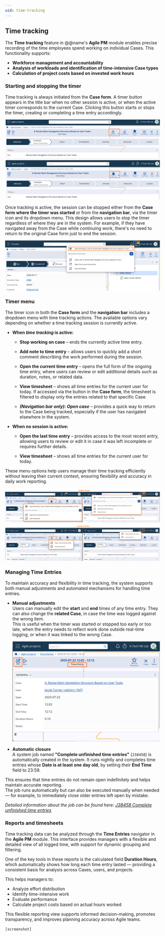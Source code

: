 ```yaml
---
uid: time-tracking
---
```


## Time tracking

The **Time tracking** feature in @@name's **Agile PM** module enables precise recording of the time employees spend working on individual Cases. This functionality supports:

- **Workforce management and accountability**
- **Analysis of workloads and identification of time-intensive Case types**
- **Calculation of project costs based on invested work hours**


### Starting and stopping the timer

Time tracking is always initiated from the **Case form**. A timer button appears in the title bar when no other session is active, or when the active timer corresponds to the current Case. Clicking this button starts or stops the timer, creating or completing a time entry accordingly.

![Timer Button](pictures/timer-button2.png)

Once tracking is active, the session can be stopped either from the **Case form where the timer was started** or from the **navigation bar**, via the timer icon and its dropdown menu. This design allows users to stop the timer regardless of where they are in the system. For example, if they have navigated away from the Case while continuing work, there's no need to return to the original Case form just to end the session.

![Stop Timer](pictures/stop-timer.png)


### Timer menu

The timer icon in both the **Case form** and the **navigation bar** includes a dropdown menu with time tracking actions. The available options vary depending on whether a time tracking session is currently active.

- **When _time tracking_ is active:**
  - **Stop working on case** – ends the currently active time entry.
  - **Add note to time entry** – allows users to quickly add a short comment describing the work performed during the session.

  - **Open the current time entry** – opens the full form of the ongoing time entry, where users can review or edit additional details such as duration, notes, or related data.
  
  - **View timesheet** – shows all time entries for the current user for today. If accessed via the button in the **Case form**, the timesheet is filtered to display only the entries related to that specific Case.
  
  - **_(Navigation bar only): Open case_** – provides a quick way to return to the Case being tracked, especially if the user has navigated elsewhere in the system.

- **When no session is active:**

  - **Open the last time entry** – provides access to the most recent entry, allowing users to review or edit it in case it was left incomplete or requires further details.
  
  - **View timesheet** – shows all time entries for the current user for today.

These menu options help users manage their time tracking efficiently without leaving their current context, ensuring flexibility and accuracy in daily work reporting.

![Timer Menu](pictures/timer-menu.png)


### Managing Time Entries

To maintain accuracy and flexibility in time tracking, the system supports both manual adjustments and automated mechanisms for handling time entries.

- **Manual adjustments**  
  Users can manually edit the **start** and **end** times of any time entry. They can also change the **related Case**, in case the time was logged against the wrong item.  
  This is useful when the timer was started or stopped too early or too late, when the entry needs to reflect work done outside real-time logging, or when it was linked to the wrong Case.

  ![Time Entry Form](pictures/time-entry.png)

- **Automatic closure**  
  A system job named **"Complete unfinished time entries"** (`J38458`) is automatically created in the system. It runs nightly and completes time entries whose **Date is at least one day old**, by setting their **End Time** field to 23:59.

This ensures that time entries do not remain open indefinitely and helps maintain accurate reporting.  
The job runs automatically but can also be executed manually when needed — for example, to immediately close older entries left open by mistake.

*Detailed information about the job can be found here: [J38458 Complete unfinished time entries](/advanced/jobs/J38458.md)*


### Reports and timesheets

Time tracking data can be analyzed through the **Time Entries** navigator in the **Agile PM** module. This interface provides managers with a flexible and detailed view of all logged time, with support for dynamic grouping and filtering.

One of the key tools in these reports is the calculated field **Duration Hours**, which automatically shows how long each time entry lasted — providing a consistent basis for analysis across Cases, users, and projects.

This helps managers to:

- Analyze effort distribution
- Identify time-intensive work
- Evaluate performance
- Calculate project costs based on actual hours worked

This flexible reporting view supports informed decision-making, promotes transparency, and improves planning accuracy across Agile teams.

`[screenshot]`
